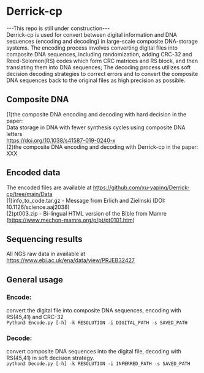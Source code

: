 # Derrick-cp  
---This repo is still under construction---  
Derrick-cp is used for convert between digital information and DNA sequences (encoding and decoding) in large-scale composite DNA-storage systems. The encoding process involves converting digital files into composite DNA sequences, including randomization, adding CRC-32 and Reed-Solomon(RS) codes which form CRC matrices and RS block, and then translating them into DNA sequences; The decoding process utilizes soft decision decoding strategies to correct errors and to convert the composite DNA sequences back to the original files as high precision as possible.

## Composite DNA  
(1)the composite DNA encoding and decoding with hard decision in the paper:   
Data storage in DNA with fewer synthesis cycles using composite DNA letters  
https://doi.org/10.1038/s41587-019-0240-x  
(2)the composite DNA encoding and decoding with Derrick-cp in the paper:  XXX  

## Encoded data  
The encoded files are available at https://github.com/xu-yaping/Derrick-cp/tree/main/Data  
(1)info_to_code.tar.gz - Message from Erlich and Zielinski (DOI: 10.1126/science.aaj2038)  
(2)pt003.zip - Bi-lingual HTML version of the Bible from Mamre (https://www.mechon-mamre.org/p/pt/pt0101.htm)  

## Sequencing results  
All NGS raw data in available at  
https://www.ebi.ac.uk/ena/data/view/PRJEB32427  

## General usage
### Encode:   
convert the digital file into composite DNA sequences, encoding with RS(45,41) and CRC-32  
`Python3 Encode.py [-h] -k RESOLUTION -i DIGITAL_PATH -s SAVED_PATH`  

### Decode:   
convert composite DNA sequences into the digital file, decoding with RS(45,41) in soft decision strategy.  
`python3 Decode.py [-h] -k RESOLUTION -i INFERRED_PATH -s SAVED_PATH`   
